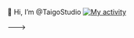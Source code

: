 👋 Hi, I’m @TaigoStudio
[![My activity](https://work.taigo.xyz/api/activity/chart/admin.svg )](https://taigo.xyz)

--->
